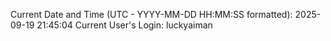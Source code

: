 Current Date and Time (UTC - YYYY-MM-DD HH:MM:SS formatted): 2025-09-19 21:45:04
Current User's Login: luckyaiman
